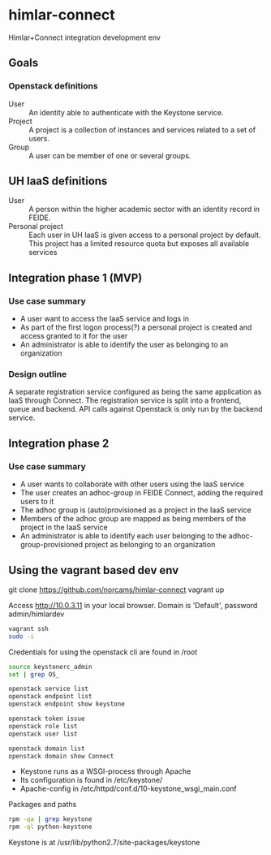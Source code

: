 # himlar-connect

Himlar+Connect integration development env

## Goals

### Openstack definitions

<dl>
<dt>User</dt>
  <dd>An identity able to authenticate with the Keystone service.</dd>

<dt>Project</dt>
  <dd>A project is a collection of instances and services related to a set of
  users.</dd>

<dt>Group</dt>
  <dd>A user can be member of one or several groups.</dd>

</dl>

UH IaaS definitions
-------------------

<dl>
<dt>User</dt>
  <dd>A person within the higher academic sector with an identity record in
  FEIDE.</dd>

<dt>Personal project</dt>
  <dd>Each user in UH IaaS is given access to a personal project by default.
  This project has a limited resource quota but exposes all available
  services</dd>

</dl>

## Integration phase 1 (MVP)

### Use case summary

- A user want to access the IaaS service and logs in
- As part of the first logon process(?) a personal project is created and
  access granted to it for the user
- An administrator is able to identify the user as belonging to an organization

### Design outline

A separate registration service configured as being the same application as
IaaS through Connect. The registration service is split into a frontend, queue
and backend. API calls against Openstack is only run by the backend service.

## Integration phase 2

### Use case summary

- A user wants to collaborate with other users using the IaaS service
- The user creates an adhoc-group in FEIDE Connect, adding the required users
  to it
- The adhoc group is (auto)provisioned as a project in the IaaS service
- Members of the adhoc group are mapped as being members of the project in the
  IaaS service
- An administrator is able to identify each user belonging to the
  adhoc-group-provisioned project as belonging to an organization

## Using the vagrant based dev env

git clone https://github.com/norcams/himlar-connect
vagrant up

Access http://10.0.3.11 in your local browser. Domain is 'Default', password
admin/himlardev

```bash
vagrant ssh
sudo -i
```

Credentials for using the openstack cli are found in /root

```bash
source keystonerc_admin
set | grep OS_

openstack service list
openstack endpoint list
openstack endpoint show keystone

openstack token issue
openstack role list
openstack user list

openstack domain list
openstack domain show Connect
```

* Keystone runs as a WSGI-process through Apache
* Its configuration is found in /etc/keystone/
* Apache-config in /etc/httpd/conf.d/10-keystone_wsgi_main.conf

Packages and paths

```bash
rpm -qa | grep keystone
rpm -ql python-keystone
```

Keystone is at /usr/lib/python2.7/site-packages/keystone



